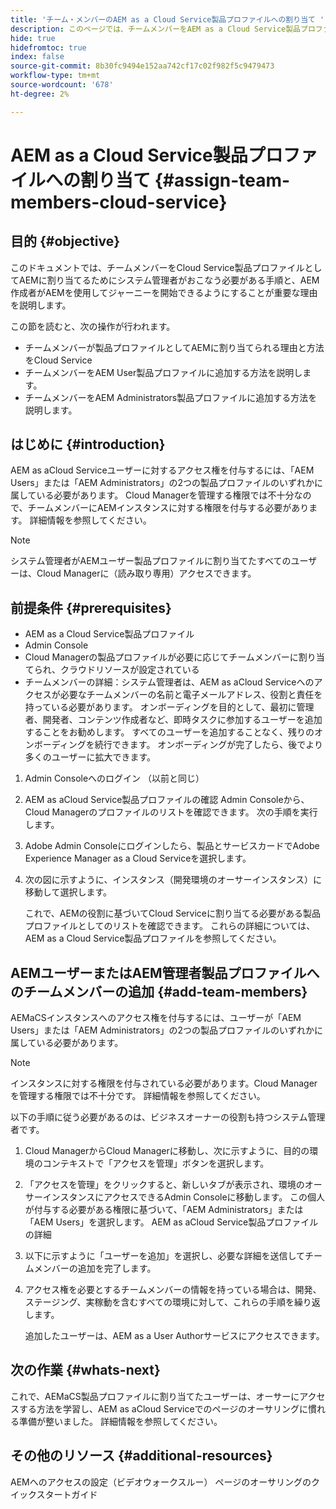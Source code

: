 ```yaml
---
title: 'チーム・メンバーのAEM as a Cloud Service製品プロファイルへの割り当て '
description: このページでは、チームメンバーをAEM as a Cloud Service製品プロファイルに割り当てる方法について説明します
hide: true
hidefromtoc: true
index: false
source-git-commit: 8b30fc9494e152aa742cf17c02f982f5c9479473
workflow-type: tm+mt
source-wordcount: '678'
ht-degree: 2%

---
```



# AEM as a Cloud Service製品プロファイルへの割り当て {#assign-team-members-cloud-service}

## 目的 {#objective}

このドキュメントでは、チームメンバーをCloud Service製品プロファイルとしてAEMに割り当てるためにシステム管理者がおこなう必要がある手順と、AEM作成者がAEMを使用してジャーニーを開始できるようにすることが重要な理由を説明します。

この節を読むと、次の操作が行われます。

* チームメンバーが製品プロファイルとしてAEMに割り当てられる理由と方法をCloud Service
* チームメンバーをAEM User製品プロファイルに追加する方法を説明します。
* チームメンバーをAEM Administrators製品プロファイルに追加する方法を説明します。


## はじめに {#introduction}

AEM as aCloud Serviceユーザーに対するアクセス権を付与するには、「AEM Users」または「AEM Administrators」の2つの製品プロファイルのいずれかに属している必要があります。 Cloud Managerを管理する権限では不十分なので、チームメンバーにAEMインスタンスに対する権限を付与する必要があります。 詳細情報を参照してください。

>[!NOTE]
>システム管理者がAEMユーザー製品プロファイルに割り当てたすべてのユーザーは、Cloud Managerに（読み取り専用）アクセスできます。

## 前提条件 {#prerequisites}

* AEM as a Cloud Service製品プロファイル
* Admin Console
* Cloud Managerの製品プロファイルが必要に応じてチームメンバーに割り当てられ、クラウドリソースが設定されている
* チームメンバーの詳細：システム管理者は、AEM as aCloud Serviceへのアクセスが必要なチームメンバーの名前と電子メールアドレス、役割と責任を持っている必要があります。 オンボーディングを目的として、最初に管理者、開発者、コンテンツ作成者など、即時タスクに参加するユーザーを追加することをお勧めします。 すべてのユーザーを追加することなく、残りのオンボーディングを続行できます。 オンボーディングが完了したら、後でより多くのユーザーに拡大できます。


1. Admin Consoleへのログイン
（以前と同じ）

1. AEM as aCloud Service製品プロファイルの確認
Admin Consoleから、Cloud Managerのプロファイルのリストを確認できます。 次の手順を実行します。

1. Adobe Admin Consoleにログインしたら、製品とサービスカードでAdobe Experience Manager as a Cloud Serviceを選択します。

1. 次の図に示すように、インスタンス（開発環境のオーサーインスタンス）に移動して選択します。



   これで、AEMの役割に基づいてCloud Serviceに割り当てる必要がある製品プロファイルとしてのリストを確認できます。 これらの詳細については、 AEM as a Cloud Service製品プロファイルを参照してください。




## AEMユーザーまたはAEM管理者製品プロファイルへのチームメンバーの追加 {#add-team-members}

AEMaCSインスタンスへのアクセス権を付与するには、ユーザーが「AEM Users」または「AEM Administrators」の2つの製品プロファイルのいずれかに属している必要があります。

>[!NOTE]
>インスタンスに対する権限を付与されている必要があります。Cloud Managerを管理する権限では不十分です。 詳細情報を参照してください。

以下の手順に従う必要があるのは、ビジネスオーナーの役割も持つシステム管理者です。

1. Cloud ManagerからCloud Managerに移動し、次に示すように、目的の環境のコンテキストで「アクセスを管理」ボタンを選択します。

1. 「アクセスを管理」をクリックすると、新しいタブが表示され、環境のオーサーインスタンスにアクセスできるAdmin Consoleに移動します。 この個人が付与する必要がある権限に基づいて、「AEM Administrators」または「AEM Users」を選択します。 AEM as aCloud Service製品プロファイルの詳細

1. 以下に示すように「ユーザーを追加」を選択し、必要な詳細を送信してチームメンバーの追加を完了します。


1. アクセス権を必要とするチームメンバーの情報を持っている場合は、開発、ステージング、実稼動を含むすべての環境に対して、これらの手順を繰り返します。

   追加したユーザーは、AEM as a User Authorサービスにアクセスできます。


## 次の作業 {#whats-next}

これで、AEMaCS製品プロファイルに割り当てたユーザーは、オーサーにアクセスする方法を学習し、AEM as aCloud Serviceでのページのオーサリングに慣れる準備が整いました。 詳細情報を参照してください。

## その他のリソース {#additional-resources}

AEMへのアクセスの設定（ビデオウォークスルー）
ページのオーサリングのクイックスタートガイド
